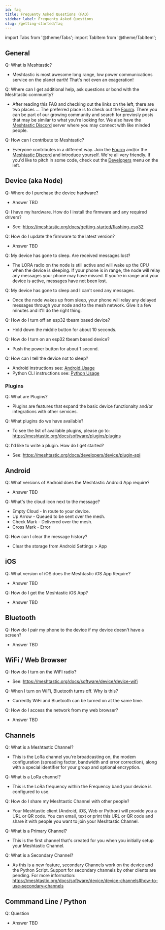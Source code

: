```yaml
---
id: faq
title: Frequenty Asked Questions (FAQ)
sidebar_label: Frequenty Asked Questions
slug: /getting-started/faq
---
```

import Tabs from '@theme/Tabs';
import TabItem from '@theme/TabItem';

<!-- 

**** FAQ Contributors, README ***
*
*   Best Practices for the FAQ:
*
*   - Keep the answers Non-Technical. The FAQ should be targeted to non-geeks.
*   - This FAQ is not the authoritative document. Provide a short answer and a link to learn more.
*
****

-->

## General

Q: What is Meshtastic?
* Meshtastic is most awesome long range, low power communications service on the planet earth! That's not even an exageration!

Q: Where can I get additional help, ask questions or bond with the Meshtastic community?
* After reading this FAQ and checking out the links on the left, there are two places ... The preferred place is to check out the [Fourm](https://meshtastic.discourse.group). There you can be part of our growing community and search for previosly posts that may be similar to what you're looking for. We also have the [Meshtastic Discord](https://discord.com/invite/UQJ5QuM7vq) server where you may connect with like minded people.

Q: How can I contribute to Meshtastic?
* Everyone contributes in a different way. Join the [Fourm](https://meshtastic.discourse.group) and/or the [Meshtastic Discord](https://discord.com/invite/UQJ5QuM7vq) and introduce yourself. We're all very friendly. If you'd like to pitch in some code, check out the [Developers](https://meshtastic.org/docs/developers) menu on the left.

## Device (aka Node)

Q: Where do I purchase the device hardware?
* Answer TBD

Q: I have my hardware. How do I install the firmware and any required drivers?
* See: https://meshtastic.org/docs/getting-started/flashing-esp32

Q: How do I update the firmware to the latest version?
* Answer TBD

Q: My device has gone to sleep. Are received messages lost?
* The LORA radio on the node is still active and will wake up the CPU when the device is sleeping. If your phone is in range, the node will relay any messages your phone may have missed. If you're in range and your device is active, messages have not been lost.

Q: My device has gone to sleep and I can't send any messages.
* Once the node wakes up from sleep, your phone will relay any delayed messages through your node and to the mesh network. Give it a few minutes and it'll do the right thing.

Q: How do I turn off an esp32 tbeam based device?
* Hold down the middle button for about 10 seconds.

Q: How do I turn on an esp32 tbeam based device?
* Push the power button for about 1 second.

Q: How can I tell the device not to sleep?
* Android instructions see: [Android Usage](https://meshtastic.org/docs/software/android/android-usage#configuration-options)
* Python CLI instructions see: [Python Usage](https://meshtastic.org/docs/software/python/python-cli#changing-device-settings)



### Plugins

Q: What are Plugins?
* Plugins are features that expand the basic device functionalty and/or integrations with other services.

Q: What plugins do we have available?
* To see the list of available plugins, please go to: https://meshtastic.org/docs/software/plugins/plugins

Q: I'd like to write a plugin. How do I get started?
* See: https://meshtastic.org/docs/developers/device/plugin-api

## Android

Q: What versions of Android does the Meshtastic Android App require?
* Answer TBD

Q: What's the cloud icon next to the message?
* Empty Cloud - In route to your device.
* Up Arrow - Queued to be sent over the mesh.
* Check Mark - Delivered over the mesh.
* Cross Mark - Error

Q: How can I clear the message history?
* Clear the storage from Android Settings > App

## iOS

Q: What version of iOS does the Meshtastic iOS App Require?
* Answer TBD

Q: How do I get the Meshtastic iOS App?
* Answer TBD

## Bluetooth

Q: How do I pair my phone to the device if my device doesn't have a screen?
* Answer TBD

## WiFi / Web Browser

Q: How do I turn on the WiFI radio?
* See: https://meshtastic.org/docs/software/device/device-wifi

Q: When I turn on WiFi, Bluetooth turns off. Why is this?
* Currently WiFi and Bluetooth can be turned on at the same time.

Q: How do I access the network from my web browser?
* Answer TBD

## Channels

Q: What is a Meshtastic Channel?
* This is the LoRa channel you're broadcasting on, the modem configuration (spreading factor, bandwidth and error correction), along with a special identifier for your group and optional encryption.

Q: What is a LoRa channel?
* This is the LoRa frequency within the Frequency band your device is configured to use.

Q: How do I share my Meshtastic Channel with other people?
* Your Meshtastic client (Android, iOS, Web or Python) will provide you a URL or QR code. You can email, text or print this URL or QR code and share it with people you want to join your Meshtastic Channel.

Q: What is a Primary Channel?
* This is the first channel that's created for you when you initially setup your Meshtastic Channel.

Q: What is a Secondary Channel?
* As this is a new feature, secondary Channels work on the device and the Python Script. Support for secondary channels by other clients are pending. For more information: https://meshtastic.org/docs/software/device/device-channels#how-to-use-secondary-channels

## Commmand Line / Python

Q: Question
* Answer TBD
